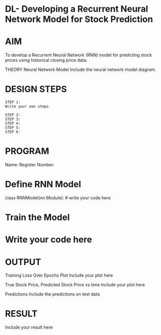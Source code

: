 # DL- Developing a Recurrent Neural Network Model for Stock Prediction
# AIM
To develop a Recurrent Neural Network (RNN) model for predicting stock prices using historical closing price data.

THEORY
Neural Network Model
Include the neural network model diagram.

# DESIGN STEPS
```
STEP 1:
Write your own steps

STEP 2:
STEP 3:
STEP 4:
STEP 5:
STEP 6:
```
# PROGRAM
Name:
Register Number:
# Define RNN Model
class RNNModel(nn.Module):
    # write your code here




# Train the Model

# Write your code here
# OUTPUT
Training Loss Over Epochs Plot
Include your plot here

True Stock Price, Predicted Stock Price vs time
Include your plot here

Predictions
Include the predictions on test data

# RESULT
Include your result here
